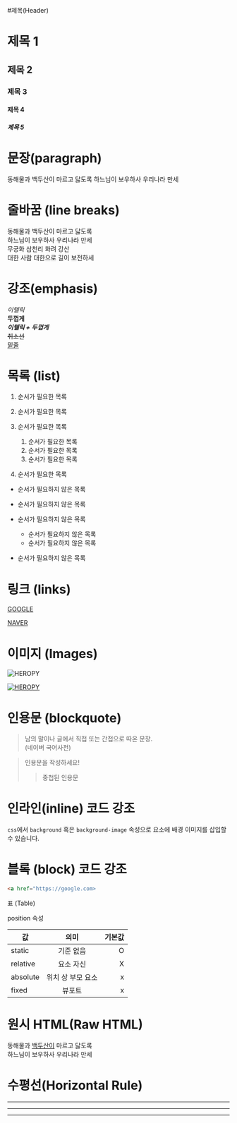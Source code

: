 #제목(Header)

# 제목 1
## 제목 2
### 제목 3
#### 제목 4
##### 제목 5


# 문장(paragraph)

동해물과 백두산이 마르고 닳도록
하느님이 보우하사 우리나라 만세


# 줄바꿈 (line breaks)
<!-- 띄어쓰기 두번 -->

동해물과 백두산이 마르고 닳도록  
하느님이 보우하사 우리나라 만세  
무궁화 삼천리 화려 강산<br/>
대한 사람 대한으로 길이 보전하세

# 강조(emphasis)

_이텔릭_  
**두껍게**  
**_이텔릭 + 두껍게_**  
~~취소선~~  
<u>밑줄</u>  

# 목록 (list)

1. 순서가 필요한 목록
1. 순서가 필요한 목록
1. 순서가 필요한 목록
    1. 순서가 필요한 목록
    1. 순서가 필요한 목록
    1. 순서가 필요한 목록

1. 순서가 필요한 목록

- 순서가 필요하지 않은 목록
- 순서가 필요하지 않은 목록
- 순서가 필요하지 않은 목록
    - 순서가 필요하지 않은 목록
    - 순서가 필요하지 않은 목록

- 순서가 필요하지 않은 목록

# 링크 (links)

[GOOGLE](https://google.com)

[NAVER](https://naver.com "NAVER로 이동!")

# 이미지 (Images)

![HEROPY](https://heropy.blog/css/images/logo.png)


[![HEROPY](https://heropy.blog/css/images/logo.png)](https://heropy.blog)

# 인용문 (blockquote)

> 남의 말이나 글에서 직접 또는 간접으로
따온 문장.  
> (네이버 국어사전)


> 인용문을 작성하세요!
>> 중첩된 인용문


# 인라인(inline) 코드 강조

`css`에서 `background` 혹은
`background-image` 속성으로 요소에 배경
이미지를 삽입할 수 있습니다.

# 블록 (block) 코드 강조

```html
<a href="https://google.com>
```


표 (Table)

position 속성

값 | 의미 | 기본값
--|:--:|--:
static | 기준 없음 | O
relative | 요소 자신 | X
absolute | 위치 상 부모 요소 | x
fixed | 뷰포트 | x


# 원시 HTML(Raw HTML)

동해물과 <span style="text-decoration: underline;">백두산이</span> 마르고 닳도록<br/>
하느님이 보우하사 우리나라 만세

# 수평선(Horizontal Rule)

---

***

___
